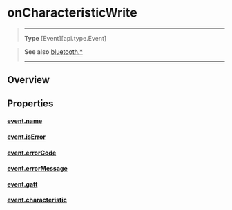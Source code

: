 # onCharacteristicWrite

> --------------------- ------------------------------------------------------------------------------------------
> __Type__              [Event][api.type.Event]


> __See also__          [bluetooth.*](/plugin/bluetooth.md)
> --------------------- ------------------------------------------------------------------------------------------

## Overview

## Properties

#### [event.name](/plugin/bluetooth/type/Gatt/event/onCharacteristicWrite/name.md)

#### [event.isError](/plugin/bluetooth/type/Gatt/event/onCharacteristicWrite/isError.md)

#### [event.errorCode](/plugin/bluetooth/type/Gatt/event/onCharacteristicWrite/errorCode.md)

#### [event.errorMessage](/plugin/bluetooth/type/Gatt/event/onCharacteristicWrite/errorMessage.md)

#### [event.gatt](/plugin/bluetooth/type/Gatt/event/onCharacteristicWrite/gatt.md)

#### [event.characteristic](/plugin/bluetooth/type/Gatt/event/onCharacteristicWrite/characteristic.md)